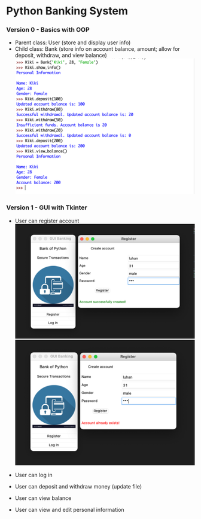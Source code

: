 # Python Banking System

### Version 0 - Basics with OOP
- Parent class: User (store and display user info)
- Child class: Bank (store info on account balance, amount; allow for deposit, withdraw, and view balance)
![v0](v0.png)

### Version 1 - GUI with Tkinter
- User can register account
![Successfully create account](demo_v1/create_acc.png)
![Try to create an account when it already existed](demo_v1/acc_existed.png)

- User can log in
- User can deposit and withdraw money (update file)
- User can view balance
- User can view and edit personal information
